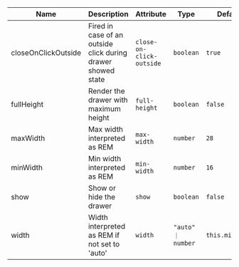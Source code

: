 | Name                                                                                                            | Description                                                  | Attribute                | Type               | Default         |
| --------------------------------------------------------------------------------------------------------------- | ------------------------------------------------------------ | ------------------------ | ------------------ | --------------- |
| <div className="Api__Table"> <div>closeOnClickOutside</div> <div className="Api__Table Docs__Tags"></div></div> | Fired in case of an outside click during drawer showed state | `close-on-click-outside` | `boolean`          | `true`          |
| <div className="Api__Table"> <div>fullHeight</div> <div className="Api__Table Docs__Tags"></div></div>          | Render the drawer with maximum height                        | `full-height`            | `boolean`          | `false`         |
| <div className="Api__Table"> <div>maxWidth</div> <div className="Api__Table Docs__Tags"></div></div>            | Max width interpreted as REM                                 | `max-width`              | `number`           | `28`            |
| <div className="Api__Table"> <div>minWidth</div> <div className="Api__Table Docs__Tags"></div></div>            | Min width interpreted as REM                                 | `min-width`              | `number`           | `16`            |
| <div className="Api__Table"> <div>show</div> <div className="Api__Table Docs__Tags"></div></div>                | Show or hide the drawer                                      | `show`                   | `boolean`          | `false`         |
| <div className="Api__Table"> <div>width</div> <div className="Api__Table Docs__Tags"></div></div>               | Width interpreted as REM if not set to 'auto'                | `width`                  | `"auto" ｜ number` | `this.minWidth` |
